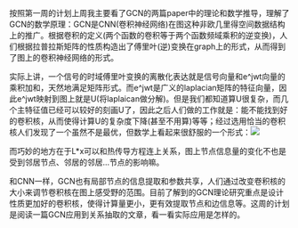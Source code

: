    按照第一周的计划上周我主要看了GCN的两篇paper中的理论和数学推导，理解了GCN的数学原理：GCN是CNN(卷积神经网络)在图这种非欧几里得空间数据结构上的推广。根据卷积的定义(两个函数的卷积等于两个函数频域乘积的逆变换)，人们根据拉普拉斯矩阵的性质构造出了傅里叶(逆)变换在graph上的形式，从而得到了图上的卷积神经网络的形式。
   
   实际上讲，一个信号的时域傅里叶变换的离散化表达就是信号向量和e^jwt向量的乘积加和，天然地满足矩阵形式。而e^jwt是广义的laplacian矩阵的特征向量，因此e^jwt映射到图上就是U(将laplaican做分解)。但是我们都知道算U很复杂，而几个主特征值已经可以较好的刻画U了，因此之后人们做的工作就是：能不能找到好的卷积核，从而使得计算U的复杂度下降(甚至不用算)等等；经过选用恰当的卷积核人们发现了一个虽然不是最优，但数学上看起来很舒服的一个形式：![](https://latex.codecogs.com/gif.latex?y&space;=&space;\sum_{j=0}^{K}\alpha_{j}L^jx)
   
   而巧妙的地方在于L\*x可以和热传导方程连上关系，图上节点信息量的变化不也是受到邻居节点、邻居的邻居...节点的影响嘛。
   
   和CNN一样，GCN也有局部节点的信息提取和参数共享，人们通过改变卷积核的大小来调节卷积核在图上感受野的范围。目前了解到的GCN理论研究重点是设计性质更加好的卷积核，使得计算量更小，更有效提取节点和边信息等。这周的计划是阅读一篇GCN应用到关系抽取的文章，看一看实际应用是怎样的。
